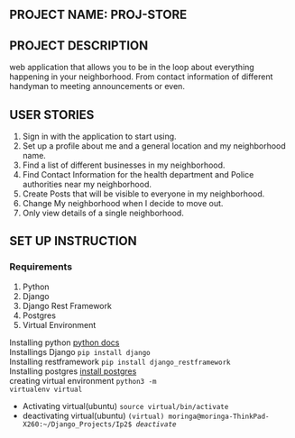 ## PROJECT NAME: PROJ-STORE
## PROJECT DESCRIPTION
web application that allows you to be in the loop about everything happening in your neighborhood. From contact information of different handyman to meeting announcements or even.
## USER STORIES
1. Sign in with the application to start using.
2. Set up a profile about me and a general location and my neighborhood name.
3. Find a list of different businesses in my neighborhood.
4. Find Contact Information for the health department and Police authorities near my neighborhood.
5. Create Posts that will be visible to everyone in my neighborhood.
6. Change My neighborhood when I decide to move out.
7. Only view details of a single neighborhood.

## SET UP INSTRUCTION
### Requirements
1. Python
2. Django
3. Django Rest Framework
3. Postgres
4. Virtual Environment

Installing python [python docs](https://www.python.org/doc) <br>
Installings Django <code>pip install django</code> <br>
Installing restframework <code>pip install django_restframework</code> <br>
Installing postgres [install postgres](https://www.postgresqltutorial.com/install-postgresql)
<br>
creating virtual environment <code>python3 -m virtualenv virtual</code>
<ul>
   <li>Activating virtual(ubuntu) <code>source virtual/bin/activate</code></li>
   <li>deactivating virtual(ubuntu) <code>(virtual) moringa@moringa-ThinkPad-X260:~/Django_Projects/Ip2$ <i>deactivate</i></code></li>
</li>

